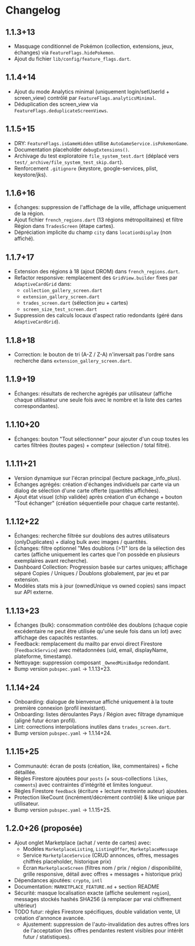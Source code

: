 # Changelog

## 1.1.3+13
- Masquage conditionnel de Pokémon (collection, extensions, jeux, échanges) via `FeatureFlags.hidePokemon`.
- Ajout du fichier `lib/config/feature_flags.dart`.

## 1.1.4+14
- Ajout du mode Analytics minimal (uniquement login/setUserId + screen_view) contrôlé par `FeatureFlags.analyticsMinimal`.
- Déduplication des screen_view via `FeatureFlags.deduplicateScreenViews`.

## 1.1.5+15
- DRY: `FeatureFlags.isGameHidden` utilise `AutoGameService.isPokemonGame`.
- Documentation placeholder `debugExtensions()`.
- Archivage du test exploratoire `file_system_test.dart` (déplacé vers `test/_archive/file_system_test_skip.dart`).
- Renforcement `.gitignore` (keystore, google-services, plist, keystore/jks).

## 1.1.6+16
- Échanges: suppression de l'affichage de la ville, affichage uniquement de la région.
- Ajout fichier `french_regions.dart` (13 régions métropolitaines) et filtre Région dans `TradesScreen` (étape cartes).
- Dépréciation implicite du champ `city` dans `locationDisplay` (non affiché).

## 1.1.7+17
- Extension des régions à 18 (ajout DROM) dans `french_regions.dart`.
- Refactor responsive: remplacement des `GridView.builder` fixes par `AdaptiveCardGrid` dans:
	- `collection_gallery_screen.dart`
	- `extension_gallery_screen.dart`
	- `trades_screen.dart` (sélection jeu + cartes)
	- `screen_size_test_screen.dart`
- Suppression des calculs locaux d'aspect ratio redondants (géré dans `AdaptiveCardGrid`).

## 1.1.8+18
- Correction: le bouton de tri (A-Z / Z-A) n'inversait pas l'ordre sans recherche dans `extension_gallery_screen.dart`.

## 1.1.9+19
- Échanges: résultats de recherche agrégés par utilisateur (affiche chaque utilisateur une seule fois avec le nombre et la liste des cartes correspondantes).

## 1.1.10+20
- Échanges: bouton "Tout sélectionner" pour ajouter d'un coup toutes les cartes filtrées (toutes pages) + compteur (sélection / total filtré).

## 1.1.11+21
- Version dynamique sur l'écran principal (lecture package_info_plus).
- Échanges agrégés: création d'échanges individuels par carte via un dialog de sélection d'une carte offerte (quantités affichées).
- Ajout état visuel (chip validée) après création d'un échange + bouton "Tout échanger" (création séquentielle pour chaque carte restante).

## 1.1.12+22
- Échanges: recherche filtrée sur doublons des autres utilisateurs (onlyDuplicates) + dialog bulk avec images / quantités.
- Échanges: filtre optionnel "Mes doublons (>1)" lors de la sélection des cartes (affiche uniquement les cartes que l'on possède en plusieurs exemplaires avant recherche).
- Dashboard Collection: Progression basée sur cartes uniques; affichage séparé Copies / Uniques / Doublons globalement, par jeu et par extension.
- Modèles stats mis à jour (ownedUnique vs owned copies) sans impact sur API externe.

## 1.1.13+23
- Échanges (bulk): consommation contrôlée des doublons (chaque copie excédentaire ne peut être utilisée qu'une seule fois dans un lot) avec affichage des capacités restantes.
- Feedback: remplacement du mailto par envoi direct Firestore (`FeedbackService`) avec métadonnées (uid, email, displayName, plateforme, timestamp).
- Nettoyage: suppression composant `_OwnedMiniBadge` redondant.
- Bump version `pubspec.yaml` → 1.1.13+23.

## 1.1.14+24
- Onboarding: dialogue de bienvenue affiché uniquement à la toute première connexion (profil inexistant).
- Onboarding: listes déroulantes Pays / Région avec filtrage dynamique (aligné futur écran profil).
- Lint: corrections interpolations inutiles dans `trades_screen.dart`.
- Bump version `pubspec.yaml` → 1.1.14+24.

## 1.1.15+25
- Communauté: écran de posts (création, like, commentaires) + fiche détaillée.
- Règles Firestore ajoutées pour `posts` (+ sous-collections `likes`, `comments`) avec contraintes d'intégrité et limites longueur.
- Règles Firestore `feedback` (écriture + lecture restreinte auteur) ajoutées.
- Protection likeCount (incrément/décrément contrôlé) & like unique par utilisateur.
- Bump version `pubspec.yaml` → 1.1.15+25.

## 1.2.0+26 (proposée)
- Ajout onglet Marketplace (achat / vente de cartes) avec:
	- Modèles `MarketplaceListing`, `ListingOffer`, `MarketplaceMessage`
	- Service `MarketplaceService` (CRUD annonces, offres, messages chiffrés placeholder, historique prix)
	- Écran `MarketplaceScreen` (filtres nom / prix / région / disponibilité, grille responsive, détail avec offres + messages + historique prix)
- Dépendances ajoutées: `crypto`, `intl`
- Documentation: `MARKETPLACE_FEATURE.md` + section README
- Sécurité: masque localisation exacte (affiche seulement `region`), messages stockés hashés SHA256 (à remplacer par vrai chiffrement ultérieur)
- TODO futur: règles Firestore spécifiques, double validation vente, UI création d'annonce avancée.
	- Ajustement: suppression de l'auto-invalidation des autres offres lors de l'acceptation (les offres pendantes restent visibles pour intérêt futur / statistiques).
